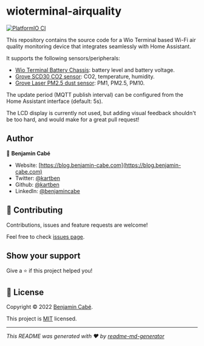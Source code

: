 # wioterminal-airquality

[![PlatformIO CI](https://github.com/kartben/wioterminal-airquality/actions/workflows/main.yml/badge.svg)](https://github.com/kartben/wioterminal-airquality/actions/workflows/main.yml)

This repository contains the source code for a Wio Terminal based Wi-Fi air quality monitoring device that integrates seamlessly with Home Assistant.

It supports the following sensors/peripherals:

- [Wio Terminal Battery Chassis][battery-chassis]: battery level and battery voltage.
- [Grove SCD30 CO2 sensor][co2-sensor]: CO2, temperature, humidity.
- [Grove Laser PM2.5 dust sensor][dust-sensor]: PM1, PM2.5, PM10.

The update period (MQTT publish interval) can be configured from the Home Assistant interface (default: 5s).

The LCD display is currently not used, but adding visual feedback shouldn't be too hard, and would make for a great pull request!

## Author <!-- omit in toc -->

👤 **Benjamin Cabé**

- Website: [https://blog.benjamin-cabe.com](https://blog.benjamin-cabe.com)
- Twitter: [@kartben](https://twitter.com/kartben)
- Github: [@kartben](https://github.com/kartben)
- LinkedIn: [@benjamincabe](https://linkedin.com/in/benjamincabe)

## 🤝 Contributing <!-- omit in toc -->

Contributions, issues and feature requests are welcome!

Feel free to check [issues page](https://github.com/kartben/wioterminal-airquality/issues).

## Show your support <!-- omit in toc -->

Give a ⭐️ if this project helped you!


## 📝 License <!-- omit in toc -->

Copyright &copy; 2022 [Benjamin Cabé](https://github.com/kartben).

This project is [MIT](/LICENSE) licensed.

***
_This README was generated with ❤️ by [readme-md-generator](https://github.com/kefranabg/readme-md-generator)_

[battery-chassis]: https://www.seeedstudio.com/Wio-Terminal-Chassis-Battery-650mAh-p-4756.html
[co2-sensor]: https://www.seeedstudio.com/Grove-CO2-Temperature-Humidity-Sensor-SCD30-p-2911.html
[dust-sensor]: https://www.seeedstudio.com/Grove-Laser-PM2-5-Sensor-HM3301.html
